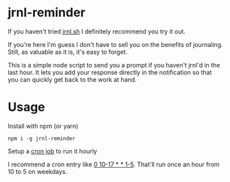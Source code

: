 # jrnl-reminder

If you haven't tried [jrnl.sh](http://jrnl.sh/) I definitely recommend you try it out.

If you're here I'm guess I don't have to sell you on the benefits of journaling. Still, as valuable as it is,
it's easy to forget.

This is a simple node script to send you a prompt if you haven't jrnl'd in the last hour. It lets you add your
response directly in the notification so that you can quickly get back to the work at hand.

# Usage

Install with npm (or yarn)

```
npm i -g jrnl-reminder
```

Setup a [cron job](https://www.youtube.com/watch?v=QZJ1drMQz1A) to run it hourly

I recommend a cron entry like [0 10-17 \* \* 1-5](https://crontab.guru/#0_10-17_*_*_1-5). That'll run once an hour from 10 to 5 on weekdays.
